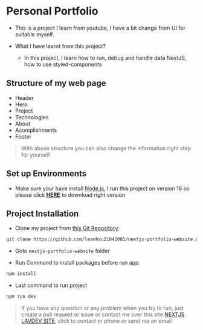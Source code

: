 # Personal Portfolio

- This is a project I learn from youtube, I have a bit change from UI for suitable myself.
- What I have learnt from this project?

  - In this project, I learn how to run, debug and handle data NextJS, how to use styled-components

## Structure of my web page

- Header
- Hero
- Project
- Technologies
- About
- Acomplishments <!-- Acomplishments: Thành tựu -->
- Footer

> With above structure you can also change the information right step for yourself

## Set up Environments

- Make sure your have install [Node.js](https://nodejs.org/en), I run this project on version 16 so please click **[HERE](https://nodejs.org/download/release/v16.20.2/node-v16.20.2-x64.msi)** to download right version

## Project Installation

- Clone my project from [this Git Repository](https://github.com/leanhvu21042001/nextjs-portfolio-website):

```sh
git clone https://github.com/leanhvu21042001/nextjs-portfolio-website.git
```

- Goto `nextjs-portfolio-website` folder

- Run Command to install packages before run app.

```sh
npm install
```

- Last command to run project

```sh
npm run dev
```

> If you have any question or any problem when you try to run, just create a pull request or issue or contact me over this site [NEXTJS LAVDEV SITE](https://nextjs-lavdev-portfolio.vercel.app/), click to contact or phone or send me an email

<!-- Learn From: https://www.youtube.com/watch?v=OPaLnMw2i_0 -->
